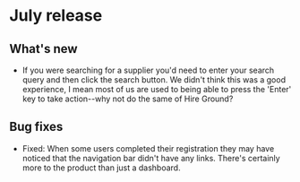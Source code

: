 # July release

## What's new
- If you were searching for a supplier you'd need to enter your search query and then click the search button. We didn't think this was a good experience, I mean most of us are used to being able to press the 'Enter' key to take action--why not do the same of Hire Ground?

## Bug fixes
- Fixed: When some users completed their registration they may have noticed that the navigation bar didn't have any links. There's certainly more to the product than just a dashboard.

